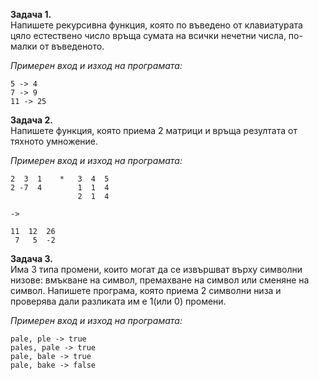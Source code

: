 **Задача 1.**   
Напишете рекурсивна функция, която по въведено от клавиатурата цяло естествено число връща сумата на всички нечетни числа, по-малки от въведеното.  

*Примерен вход и изход на програмата:* 
```
5 -> 4
7 -> 9
11 -> 25
```
**Задача 2.**  
Напишете функция, която приема 2 матрици и връща резултата от тяхното умножение.  

*Примерен вход и изход на програмата:* 
```
2  3  1    *   3  4  5
2 -7  4        1  1  4
               2  1  4

->

11  12  26
 7   5  -2
```

**Задача 3.**  
Има 3 типа промени, които могат да се извършват върху символни низове: вмъкване на символ, премахване на символ или сменяне на символ. Напишете програма, която приема 2 символни низа и проверява дали разликата им е 1(или 0) промени. 

*Примерен вход и изход на програмата:* 
```
pale, ple -> true 
pales, pale -> true 
pale, bale -> true
pale, bake -> false
```